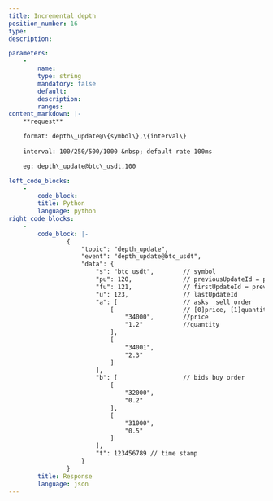 ```yaml
---
title: Incremental depth
position_number: 16
type:
description: 

parameters:
    -
        name:
        type: string
        mandatory: false
        default:
        description:
        ranges:
content_markdown: |-
    **request**

    format: depth\_update@\{symbol\},\{interval\}
  
    interval: 100/250/500/1000 &nbsp; default rate 100ms

    eg: depth\_update@btc\_usdt,100

left_code_blocks:
    -
        code_block:
        title: Python
        language: python
right_code_blocks:
    -
        code_block: |-
                {
                    "topic": "depth_update", 
                    "event": "depth_update@btc_usdt", 
                    "data": {
                        "s": "btc_usdt",        // symbol
                        "pu": 120,              // previousUpdateId = previous lastUpdateId
                        "fu": 121,              // firstUpdateId = previous lastUpdateId + 1
                        "u": 123,               // lastUpdateId
                        "a": [                  // asks  sell order
                            [                   // [0]price, [1]quantity
                                "34000",        //price
                                "1.2"           //quantity
                            ], 
                            [
                                "34001", 
                                "2.3"
                            ]
                        ], 
                        "b": [                  // bids buy order
                            [
                                "32000", 
                                "0.2"
                            ], 
                            [
                                "31000", 
                                "0.5"
                            ]
                        ],
                        "t": 123456789 // time stamp
                    }
                }
        title: Response
        language: json
---
```

